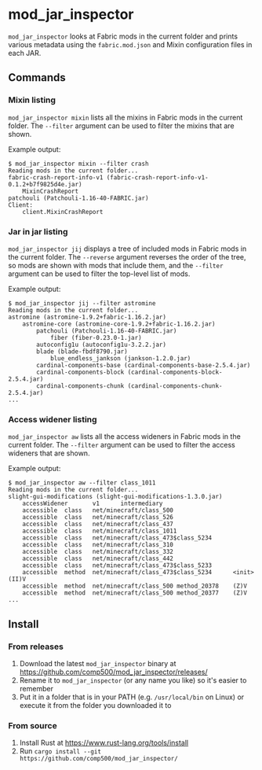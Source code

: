 # mod_jar_inspector
`mod_jar_inspector` looks at Fabric mods in the current folder and prints various metadata using the `fabric.mod.json` and Mixin configuration files in each JAR.

## Commands

### Mixin listing
`mod_jar_inspector mixin` lists all the mixins in Fabric mods in the current folder. The `--filter` argument can be used to filter the mixins that are shown.

Example output:

```
$ mod_jar_inspector mixin --filter crash
Reading mods in the current folder...
fabric-crash-report-info-v1 (fabric-crash-report-info-v1-0.1.2+b7f9825d4e.jar)
    MixinCrashReport
patchouli (Patchouli-1.16-40-FABRIC.jar)
Client:
    client.MixinCrashReport
```

### Jar in jar listing
`mod_jar_inspector jij` displays a tree of included mods in Fabric mods in the current folder. The `--reverse` argument reverses the order of the tree, so mods are shown with mods that include them, and the `--filter` argument can be used to filter the top-level list of mods.

Example output:

```
$ mod_jar_inspector jij --filter astromine
Reading mods in the current folder...
astromine (astromine-1.9.2+fabric-1.16.2.jar)
    astromine-core (astromine-core-1.9.2+fabric-1.16.2.jar)
        patchouli (Patchouli-1.16-40-FABRIC.jar)
            fiber (fiber-0.23.0-1.jar)
        autoconfig1u (autoconfig1u-3.2.2.jar)
        blade (blade-fbdf8790.jar)
            blue_endless_jankson (jankson-1.2.0.jar)
        cardinal-components-base (cardinal-components-base-2.5.4.jar)
        cardinal-components-block (cardinal-components-block-2.5.4.jar)
        cardinal-components-chunk (cardinal-components-chunk-2.5.4.jar)
...
```

### Access widener listing
`mod_jar_inspector aw` lists all the access wideners in Fabric mods in the current folder. The `--filter` argument can be used to filter the access wideners that are shown.

Example output:

```
$ mod_jar_inspector aw --filter class_1011
Reading mods in the current folder...
slight-gui-modifications (slight-gui-modifications-1.3.0.jar)
    accessWidener       v1      intermediary
    accessible  class   net/minecraft/class_500
    accessible  class   net/minecraft/class_526
    accessible  class   net/minecraft/class_437
    accessible  class   net/minecraft/class_1011
    accessible  class   net/minecraft/class_473$class_5234
    accessible  class   net/minecraft/class_310
    accessible  class   net/minecraft/class_332
    accessible  class   net/minecraft/class_442
    accessible  class   net/minecraft/class_473$class_5233
    accessible  method  net/minecraft/class_473$class_5234      <init>  (II)V
    accessible  method  net/minecraft/class_500 method_20378    (Z)V
    accessible  method  net/minecraft/class_500 method_20377    (Z)V
...
```

## Install
### From releases
1. Download the latest `mod_jar_inspector` binary at https://github.com/comp500/mod_jar_inspector/releases/
2. Rename it to `mod_jar_inspector` (or any name you like) so it's easier to remember
3. Put it in a folder that is in your PATH (e.g. `/usr/local/bin` on Linux) or execute it from the folder you downloaded it to

### From source
1. Install Rust at https://www.rust-lang.org/tools/install
2. Run `cargo install --git https://github.com/comp500/mod_jar_inspector/`
